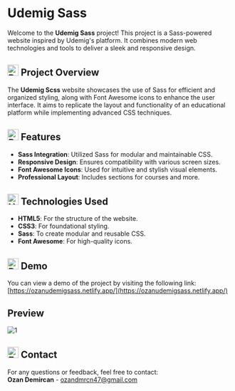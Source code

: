 # Udemig Sass
Welcome to the **Udemig Sass** project! This project is a Sass-powered website inspired by Udemig's platform. It combines modern web technologies and tools to deliver a sleek and responsive design.

## <img src="https://raw.githubusercontent.com/Tarikul-Islam-Anik/Animated-Fluent-Emojis/master/Emojis/Activities/Bullseye.png" alt="Bullseye" width="25" height="25" /> Project Overview
The **Udemig Scss** website showcases the use of Sass for efficient and organized styling, along with Font Awesome icons to enhance the user interface. It aims to replicate the layout and functionality of an educational platform while implementing advanced CSS techniques.

## <img src="https://raw.githubusercontent.com/Tarikul-Islam-Anik/Animated-Fluent-Emojis/master/Emojis/Travel%20and%20places/Rocket.png" alt="Rocket" width="25" height="25" /> Features
- **Sass Integration**: Utilized Sass for modular and maintainable CSS.
- **Responsive Design**: Ensures compatibility with various screen sizes.
- **Font Awesome Icons**: Used for intuitive and stylish visual elements.
- **Professional Layout**: Includes sections for courses and more.

## <img src="https://raw.githubusercontent.com/Tarikul-Islam-Anik/Animated-Fluent-Emojis/master/Emojis/Objects/Hammer%20and%20Wrench.png" alt="Hammer and Wrench" width="25" height="25" /> Technologies Used
- **HTML5**: For the structure of the website.
- **CSS3**: For foundational styling.
- **Sass**: To create modular and reusable CSS.
- **Font Awesome**: For high-quality icons.

## <img src="https://raw.githubusercontent.com/Tarikul-Islam-Anik/Animated-Fluent-Emojis/master/Emojis/Objects/Desktop%20Computer.png" alt="Desktop Computer" width="25" height="25" /> Demo
You can view a demo of the project by visiting the following link:  
[https://ozanudemigsass.netlify.app/](https://ozanudemigsass.netlify.app/)

## Preview

![1](https://github.com/user-attachments/assets/5877b40e-52a6-4546-9403-88efd2c1f5bf)

## <img src="https://raw.githubusercontent.com/Tarikul-Islam-Anik/Animated-Fluent-Emojis/master/Emojis/Objects/E-Mail.png" alt="E-Mail" width="25" height="25" /> Contact
For any questions or feedback, feel free to contact:  
**Ozan Demircan** - ozandmrcn47@gmail.com
